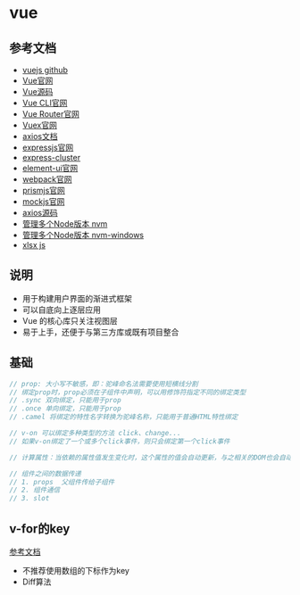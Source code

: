 # vue

## 参考文档

- [vuejs github](https://github.com/vuejs)
- [Vue官网](https://cn.vuejs.org/)
- [Vue源码](https://github.com/vuejs/vue)
- [Vue CLI官网](https://cli.vuejs.org/zh/guide/mode-and-env.html)
- [Vue Router官网](https://router.vuejs.org/zh/guide/)
- [Vuex官网](https://vuex.vuejs.org/zh/guide/)
- [axios文档](https://www.kancloud.cn/yunye/axios/234845)
- [expressjs官网](https://expressjs.com/zh-cn/)
- [express-cluster](https://www.npmjs.com/package/express-cluster)
- [element-ui官网](https://element.eleme.cn/#/zh-CN/component/installation)
- [webpack官网](https://webpack.docschina.org/guides/getting-started/)
- [prismjs官网](https://prismjs.com/)
- [mockjs官网](http://mockjs.com/)
- [axios源码](https://github.com/axios/axios)
- [管理多个Node版本 nvm](https://github.com/nvm-sh/nvm)
- [管理多个Node版本 nvm-windows](https://github.com/coreybutler/nvm-windows)
- [xlsx js](https://github.com/SheetJS/sheetjs#utility-functions)

## 说明
- 用于构建用户界面的渐进式框架
- 可以自底向上逐层应用
- Vue 的核心库只关注视图层
- 易于上手，还便于与第三方库或既有项目整合


## 基础
```js
// prop: 大小写不敏感，即：驼峰命名法需要使用短横线分割
// 绑定prop时，prop必须在子组件中声明，可以用修饰符指定不同的绑定类型
// .sync 双向绑定，只能用于prop
// .once 单向绑定，只能用于prop
// .camel 将绑定的特性名字转换为驼峰名称，只能用于普通HTML特性绑定

// v-on 可以绑定多种类型的方法 click、change...
// 如果v-on绑定了一个或多个click事件，则只会绑定第一个click事件

// 计算属性：当依赖的属性值发生变化时，这个属性的值会自动更新，与之相关的DOM也会自动更新

// 组件之间的数据传递
// 1. props  父组件传给子组件
// 2. 组件通信
// 3. slot
```

## v-for的key

[参考文档](https://juejin.im/post/5aae19aa6fb9a028d4445d1a)

- 不推荐使用数组的下标作为key
- Diff算法

